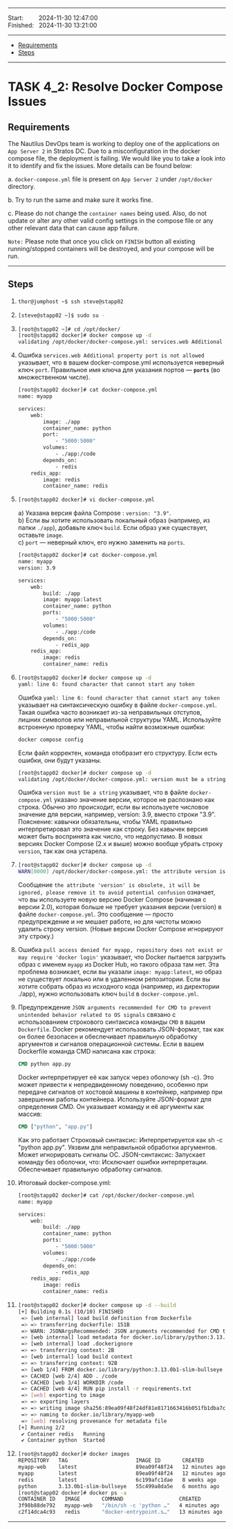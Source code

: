 
------------------------------

Start: &nbsp;&nbsp;&nbsp;&nbsp;&nbsp;&nbsp;&nbsp;&nbsp;2024-11-30 12:47:00  
Finished: &nbsp;&nbsp;2024-11-30 13:21:00

------------------------------

- [Requirements](#requirements)
- [Steps](#steps)

------------------------------

# TASK 4_2: Resolve Docker Compose Issues

## Requirements

The Nautilus DevOps team is working to deploy one of the applications on `App Server 2` in Stratos DC.
Due to a misconfiguration in the docker compose file, the deployment is failing.
We would like you to take a look into it to identify and fix the issues.
More details can be found below:

a. `docker-compose.yml` file is present on `App Server 2` under `/opt/docker` directory.

b. Try to run the same and make sure it works fine.

c. Please do not change the `container names` being used. Also, do not update or alter any other valid config settings in the compose file or any other relevant data that can cause app failure.

`Note:` Please note that once you click on `FINISH` button all existing running/stopped containers will be destroyed, and your compose will be run.

------------------------------

## Steps

1. ```bash
   thor@jumphost ~$ ssh steve@stapp02
   ```
2. ```bash
   [steve@stapp02 ~]$ sudo su -
   ```
3. ```bash
   [root@stapp02 ~]# cd /opt/docker/
   [root@stapp02 docker]# docker compose up -d
   validating /opt/docker/docker-compose.yml: services.web Additional property port is not allowed
   ```
4. Ошибка `services.web Additional property port is not allowed` указывает, что в вашем docker-compose.yml используется неверный ключ `port`.
   Правильное имя ключа для указания портов — **`ports`** (во множественном числе).
   ```bash
   [root@stapp02 docker]# cat docker-compose.yml 
   name: myapp

   services:
       web:
           image: ./app
           container_name: python
           port:
               - "5000:5000"
           volumes:
               - ./app:/code
           depends_on:
               - redis
       redis_app:
           image: redis
           container_name: redis
   ```
5. ```bash
   [root@stapp02 docker]# vi docker-compose.yml
   ```
   
   a) Указана версия файла Compose : `version: "3.9"`.  
   b) Если вы хотите использовать локальный образ (например, из папки `./app`), добавьте ключ `build`. Если образ уже существует, оставьте `image`.  
   c) `port` — неверный ключ, его нужно заменить на `ports`.  

   ```bash
   [root@stapp02 docker]# cat docker-compose.yml 
   name: myapp
   version: 3.9
   
   services:
       web:
           build: ./app
           image: myapp:latest
           container_name: python
           ports:
               - "5000:5000"
           volumes:
               - ./app:/code
           depends_on:
               - redis_app
       redis_app:
           image: redis
           container_name: redis
   ```
6. ```bash
   [root@stapp02 docker]# docker compose up -d
   yaml: line 6: found character that cannot start any token
   ```
   
   Ошибка `yaml: line 6: found character that cannot start any token` указывает на синтаксическую ошибку в файле `docker-compose.yml`.
   Такая ошибка часто возникает из-за неправильных отступов, лишних символов или неправильной структуры YAML.
   Используйте встроенную проверку YAML, чтобы найти возможные ошибки:
   ```bash
   docker compose config
   ```
   Если файл корректен, команда отобразит его структуру. Если есть ошибки, они будут указаны.
   
   ```bash
   [root@stapp02 docker]# docker compose up -d
   validating /opt/docker/docker-compose.yml: version must be a string
   ```
   Ошибка `version must be a string` указывает, что в файле `docker-compose.yml` указано значение версии, которое не распознано как строка.
   Обычно это происходит, если вы используете числовое значение для версии, например, version: 3.9, вместо строки "3.9".
   Пояснение: кавычки обязательны, чтобы YAML правильно интерпретировал это значение как строку. Без кавычек версия может быть воспринята как число, что недопустимо.
   В новых версиях Docker Compose (2.x и выше) можно вообще убрать строку `version`, так как она устарела.
   
7. ```bash
   [root@stapp02 docker]# docker compose up -d
   WARN[0000] /opt/docker/docker-compose.yml: the attribute version is obsolete, it will be ignored, please remove it to avoid potential confusion 
   ```
   Сообщение `the attribute 'version' is obsolete, it will be ignored, please remove it to avoid potential confusion` означает,
   что вы используете новую версию Docker Compose (начиная с версии 2.0), которая больше не требует указания версии (version) в файле `docker-compose.yml`.
   Это сообщение — просто предупреждение и не мешает работе, но для чистоты можно удалить строку version. (Новые версии Docker Compose игнорируют эту строку.)

8. Ошибка `pull access denied for myapp, repository does not exist or may require 'docker login'` указывает,
    что Docker пытается загрузить образ с именем `myapp` из Docker Hub, но такого образа там нет.
    Эта проблема возникает, если вы указали `image: myapp:latest`, но образ не существует локально или в удаленном репозитории.
    Если вы хотите собрать образ из исходного кода (например, из директории ./app), нужно использовать ключ `build` в `docker-compose.yml`.
9. Предупреждение `JSON arguments recommended for CMD to prevent unintended behavior related to OS signals` связано с использованием строкового синтаксиса команды `CMD` в вашем `Dockerfile`.
    Docker рекомендует использовать JSON-формат, так как он более безопасен и обеспечивает правильную обработку аргументов и сигналов операционной системы.
    Если в вашем Dockerfile команда CMD написана как строка:  
    ```dockerfile
    CMD python app.py
    ```
    Docker интерпретирует её как запуск через оболочку (sh -c).
    Это может привести к непредвиденному поведению, особенно при передаче сигналов от хостовой машины в контейнер,
    например при завершении работы контейнера.
    Используйте JSON-формат для определения CMD.
    Он указывает команду и её аргументы как массив:  
    ```dockerfile
    CMD ["python", "app.py"]
    ```
    Как это работает
    Строковый синтаксис: Интерпретируется как sh -c "python app.py".
    Уязвим для неправильной обработки аргументов.
    Может игнорировать сигналы ОС.
    JSON-синтаксис: Запускает команду без оболочки, что:
    Исключает ошибки интерпретации.
    Обеспечивает правильную обработку сигналов.

10. Итоговый docker-compose.yml:  
    ```bash
    [root@stapp02 docker]# cat /opt/docker/docker-compose.yml 
    name: myapp
    
    services:
        web:
            build: ./app
            container_name: python
            ports:
                - "5000:5000"
            volumes:
                - ./app:/code
            depends_on:
                - redis_app
        redis_app:
            image: redis
            container_name: redis
    ```
11. ```bash
    [root@stapp02 docker]# docker compose up -d --build
    [+] Building 0.1s (10/10) FINISHED                                                                          docker:default
     => [web internal] load build definition from Dockerfile                                                              0.0s
     => => transferring dockerfile: 151B                                                                                  0.0s
     => WARN: JSONArgsRecommended: JSON arguments recommended for CMD to prevent unintended behavior related to OS signa  0.0s
     => [web internal] load metadata for docker.io/library/python:3.13.0b1-slim-bullseye                                  0.0s
     => [web internal] load .dockerignore                                                                                 0.0s
     => => transferring context: 2B                                                                                       0.0s
     => [web internal] load build context                                                                                 0.0s
     => => transferring context: 92B                                                                                      0.0s
     => [web 1/4] FROM docker.io/library/python:3.13.0b1-slim-bullseye                                                    0.0s
     => CACHED [web 2/4] ADD . /code                                                                                      0.0s
     => CACHED [web 3/4] WORKDIR /code                                                                                    0.0s
     => CACHED [web 4/4] RUN pip install -r requirements.txt                                                              0.0s
     => [web] exporting to image                                                                                          0.0s
     => => exporting layers                                                                                               0.0s
     => => writing image sha256:89ea09f48f24df81e8171663416b051fb1dba7c99f34be65b4782e7f45a1ef6a                          0.0s
     => => naming to docker.io/library/myapp-web                                                                          0.0s
     => [web] resolving provenance for metadata file                                                                      0.0s
    [+] Running 2/2
     ✔ Container redis   Running                                                                                          0.0s 
     ✔ Container python  Started
    ```
12. ```bash
    [root@stapp02 docker]# docker images
    REPOSITORY   TAG                      IMAGE ID       CREATED          SIZE
    myapp-web    latest                   89ea09f48f24   12 minutes ago   144MB
    myapp        latest                   89ea09f48f24   12 minutes ago   144MB
    redis        latest                   6c199afc1dae   8 weeks ago      117MB
    python       3.13.0b1-slim-bullseye   55c499a8da5e   6 months ago     126MB
    [root@stapp02 docker]# docker ps -a
    CONTAINER ID   IMAGE       COMMAND                  CREATED          STATUS          PORTS                    NAMES
    3f98b88de792   myapp-web   "/bin/sh -c 'python …"   4 minutes ago    Up 3 minutes    0.0.0.0:5000->5000/tcp   python
    c2f14dca4c93   redis       "docker-entrypoint.s…"   13 minutes ago   Up 12 minutes   6379/tcp                 redis
    ```
------------------------------



